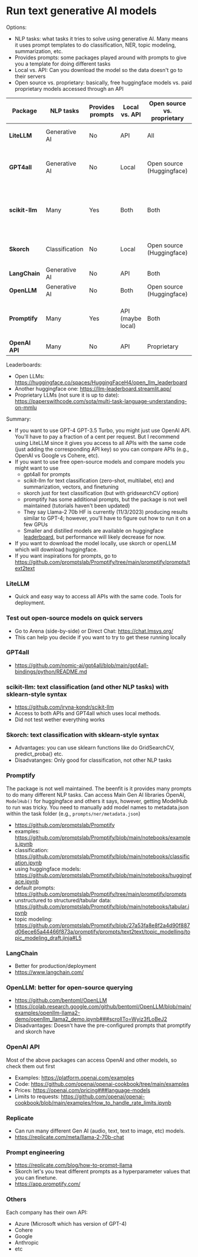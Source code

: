 # Run text generative AI models

Options:

- NLP tasks: what tasks it tries to solve using generative AI. Many means it uses prompt templates to do classification, NER, topic modeling, summarization, etc.
- Provides prompts: some packages played around with prompts to give you a template for doing different tasks
- Local vs. API: Can you download the model so the data doesn't go to their servers
- Open source vs. proprietary: basically, free huggingface models vs. paid proprietary models accessed through an API


| **Package**    | **NLP tasks**  | **Provides prompts** | **Local vs. API** | **Open source vs. proprietary** | **Advantages**                           | **Disadvantages**                                          |
|----------------|----------------|----------------------|-------------------|---------------------------------|------------------------------------------|------------------------------------------------------------|
| **LiteLLM**     | Generative AI | No                   | API               | All                             | Easy access to all APIs                 | Not sure use of Huggingface API is free                     |
| **GPT4all**     | Generative AI | No                   | Local               | Open source (Huggingface)          | Local and Private                 | Only uses Huggingface models which may not work well                     |
| **scikit-llm**  | Many           | Yes                  | Both | Both                            | Pre-configured prompts for different tasks, works on top of APIs and GPT4all                   | Not sure if it does simple requests and gridsearchCV |
| **Skorch**     | Classification | No                   | Local             | Open source (Huggingface)       | Sklearn syntax and hyperparameter tuning | Only does classification                                   |
| **LangChain**  | Generative AI  | No                   | API               | Both                            | Ideal for deploying                      |                                                            |
| **OpenLLM**    | Generative AI  | No                   | Both               | Open source (Huggingface)       | Ideal for deploying                                     | Tutorial didn't work for me                                |
| **Promptify**  | Many           | Yes                  | API (maybe local) | Both                            | Pre-configured prompts                   | Package is not well developed, tutorials will likely break |
| **OpenAI API** | Many | No                   | API               | Proprietary                     | Easy to use                              | Only OpenAI models                                         |


Leaderboards:
- Open LLMs: https://huggingface.co/spaces/HuggingFaceH4/open_llm_leaderboard
- Another huggingface one: https://llm-leaderboard.streamlit.app/
- Proprietary LLMs (not sure it is up to date): https://paperswithcode.com/sota/multi-task-language-understanding-on-mmlu

Summary: 
- If you want to use GPT-4 GPT-3.5 Turbo, you might just use OpenAI API. You'll have to pay a fraction of a cent per request. But I recommend using LiteLLM since it gives you access to all APIs with the same code (just adding the corresponding API key) so you can compare APIs (e.g., OpenAI vs Google vs Cohere, etc).
- If you want to use free open-source models and compare models you might want to use
  - gpt4all for prompts
  - scikit-llm for text classification (zero-shot, multilabel, etc) and summarization, vectors, and finetuning
  - skorch just for text classification (but with gridsearchCV option)
  - promptify has some additional prompts, but the package is not well maintained (tutorials haven't been updated)
  - They say Llama-2 70b HF is currently (11/3/2023) producing results similar to GPT-4; however, you'll have to figure out how to run it on a few GPUs
  - Smaller and distilled models are available on huggingface [leaderboard](https://huggingface.co/spaces/HuggingFaceH4/open_llm_leaderboard), but performance will likely decrease for now.
- If you want to download the model locally, use skorch or openLLM which will download huggingface.
- If you want inspirations for prompts, go to https://github.com/promptslab/Promptify/tree/main/promptify/prompts/text2text

### LiteLLM
- Quick and easy way to access all APIs with the same code. Tools for deployment.

### Test out open-source models on quick servers
- Go to Arena (side-by-side) or Direct Chat: https://chat.lmsys.org/
- This can help you decide if you want to try to get these running locally 

### GPT4all
- https://github.com/nomic-ai/gpt4all/blob/main/gpt4all-bindings/python/README.md

### scikit-llm: text classification (and other NLP tasks) with sklearn-style syntax 
- https://github.com/iryna-kondr/scikit-llm
- Access to both APIs and GPT4all which uses local methods.
- Did not test wether everything works



### Skorch: text classification with sklearn-style syntax 
- Advantages: you can use sklearn functions like do GridSearchCV, predict_proba() etc. 
- Disadvatanges: Only good for classification, not other NLP tasks


### Promptify

The package is not well maintained. The beenfit is it provides many prompts to do many different NLP tasks. Can access Main Gen AI libraries OpenAI, `ModelHub()` for huggingface and others it says, however, getting ModelHub to run was tricky. You need to manually add model names to metadata.json within the task folder (e.g., `prompts/ner/metadata.json`)

- https://github.com/promptslab/Promptify
- examples: https://github.com/promptslab/Promptify/blob/main/notebooks/examples.ipynb
- classification: https://github.com/promptslab/Promptify/blob/main/notebooks/classification.ipynb
- using huggingface models: https://github.com/promptslab/Promptify/blob/main/notebooks/huggingface.ipynb
- default prompts: https://github.com/promptslab/Promptify/tree/main/promptify/prompts
- unstructured to structured/tabular data: https://github.com/promptslab/Promptify/blob/main/notebooks/tabular.ipynb
- topic modeling: https://github.com/promptslab/Promptify/blob/27a53fa8e8f2a4d90f887d06ece65a44466f873a/promptify/prompts/text2text/topic_modelling/topic_modeling_draft.jinja#L5

### LangChain
- Better for production/deployment
- https://www.langchain.com/ 

### OpenLLM: better for open-source querying
- https://github.com/bentoml/OpenLLM
- https://colab.research.google.com/github/bentoml/OpenLLM/blob/main/examples/openllm-llama2-demo/openllm_llama2_demo.ipynb###scrollTo=Wyiz3fLoBeJ2
- Disadvantages: Doesn't have the pre-configured prompts that promptify and skorch have

### OpenAI API
Most of the above packages can access OpenAI and other models, so check them out first
- Examples: https://platform.openai.com/examples
- Code: https://github.com/openai/openai-cookbook/tree/main/examples
- Prices: https://openai.com/pricing###language-models
- Limits to requests: https://github.com/openai/openai-cookbook/blob/main/examples/How_to_handle_rate_limits.ipynb 

### Replicate
- Can run many different Gen AI (audio, text, text to image, etc) models.
- https://replicate.com/meta/llama-2-70b-chat

### Prompt engineering
- https://replicate.com/blog/how-to-prompt-llama
- Skorch let's you treat different prompts as a hyperparameter values that you can finetune.
- https://app.promptify.com/

### Others

Each company has their own API: 
- Azure (Microsoft which has version of GPT-4)
- Cohere
- Google
- Anthropic
- etc

